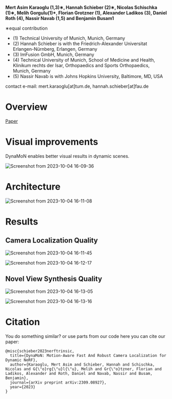 

**Mert Asim Karaoglu (1,3)∗, Hannah Schieber (2)∗, Nicolas Schischka (1)∗, Melih Gorgulu(1)*, Florian Grotzner (1), Alexander Ladikos (3), Daniel Roth (4), Nassir Navab (1,5) and Benjamin Busam1**

∗equal contribution

- (1) Technical University of Munich, Munich, Germany 
- (2) Hannah Schieber is with the Friedrich-Alexander Universitat Erlangen-Nürnberg, Erlangen, Germany
- (3) ImFusion GmbH, Munich, Germany
- (4) Technical University of Munich, School of Medicine and Health, Klinikum rechts der Isar, Orthopaedics and Sports Orthopaedics, Munich, Germany
- (5) Nassir Navab is with Johns Hopkins University, Baltimore, MD, USA

contact e-mail: mert.karaoglu[at]tum.de, hannah.schieber[at]fau.de

# Overview

[Paper](https://arxiv.org/pdf/2309.08927.pdf) 

# Visual improvements

DynaMoN enables better visual results in dynamic scenes.

![Screenshot from 2023-10-04 16-09-36](https://github.com/HannahHaensen/DynaMoN/assets/22636930/31ebebd1-4c01-4645-85f7-0f7aecb37ff9)


# Architecture

![Screenshot from 2023-10-04 16-11-08](https://github.com/HannahHaensen/DynaMoN/assets/22636930/320af141-1639-4e43-8571-e37416cc392e)

# Results

## Camera Localization Quality

![Screenshot from 2023-10-04 16-11-45](https://github.com/HannahHaensen/DynaMoN/assets/22636930/02b45d25-9275-48b6-b7e9-09c55af8ace4)

![Screenshot from 2023-10-04 16-12-17](https://github.com/HannahHaensen/DynaMoN/assets/22636930/e0738738-144e-4a88-b72a-16518522130b)

## Novel View Synthesis Quality

![Screenshot from 2023-10-04 16-13-05](https://github.com/HannahHaensen/DynaMoN/assets/22636930/b04b9ffe-c051-4b34-bee0-6721b8330977)

![Screenshot from 2023-10-04 16-13-16](https://github.com/HannahHaensen/DynaMoN/assets/22636930/d409d186-b54c-4781-85af-8dc5d2a72dc0)


# Citation

You do something similar? or use parts from our code here you can cite our paper:

```
@misc{schieber2023nerftrinsic,
  title={DynaMoN: Motion-Aware Fast And Robust Camera Localization for Dynamic NeRF},
  author={Karaoglu, Mert Asim and Schieber, Hannah and Schischka, Nicolas and G{\"o}rg{\"u}l{\"u}, Melih and Gr{\"o}tzner, Florian and Ladikos, Alexander and Roth, Daniel and Navab, Nassir and Busam, Benjamin},
  journal={arXiv preprint arXiv:2309.08927},
  year={2023}
}
```
